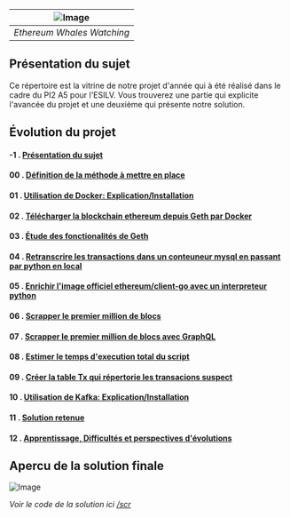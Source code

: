 
| ![Image](img/baleines.jpg) |
|:--:|
| *Ethereum Whales Watching* |


## Présentation du sujet 

Ce répertoire est la vitrine de notre projet d'année qui à été réalisé dans le cadre du PI2 A5 pour l'ESILV. Vous trouverez une partie qui explicite l'avancée du projet et une deuxième qui présente notre solution.

## Évolution du projet

#### -1 . [ Présentation du sujet](gettingTechnical/-1_presentationSujet.md)
#### 00 . [ Définition de la méthode à mettre en place](gettingTechnical/00_prequelle.md)
#### 01 . [ Utilisation de Docker: Explication/Installation](gettingTechnical/01_installDocker.md)
#### 02 . [ Télécharger la blockchain ethereum depuis Geth par Docker](gettingTechnical/02_dockerGeth.md)
#### 03 . [ Étude des fonctionalités de Geth](gettingTechnical/03_explorationGeth.md)
#### 04 . [ Retranscrire les transactions dans un conteuneur mysql en passant par python en local](gettingTechnical/04_gethToMysql.md)
#### 05 . [ Enrichir l'image officiel ethereum/client-go avec un interpreteur python](gettingTechnical/05_enrichGethImageWithPython.md)
#### 06 . [ Scrapper le premier million de blocs](gettingTechnical/06_firstConsequantScrap.md)
#### 07 . [ Scrapper le premier million de blocs avec GraphQL](gettingTechnical/07_sameButFaster.md)
#### 08 . [ Estimer le temps d'execution total du script](gettingTechnical/08_estimationForFollowingBlockScrap.md)
#### 09 . [ Créer la table Tx qui répertorie les transacions suspect](gettingTechnical/09_createTableTX.md)
#### 10 . [ Utilisation de Kafka: Explication/Installation](gettingTechnical/10_includeKafka.md)
#### 11 . [ Solution retenue](gettingTechnical/11_partialSolution.md)
#### 12 . [ Apprentissage, Difficultés et perspectives d'évolutions](gettingTechnical/12_difficulties&Evolutions.md)

## Apercu de la solution finale

![Image](img/solution.gif)

*Voir le code de la solution ici [/scr](src)*








